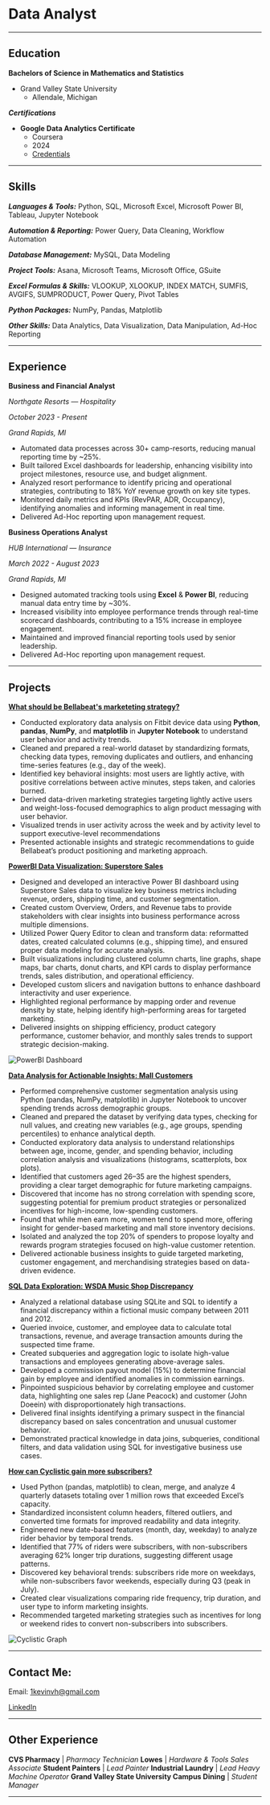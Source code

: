 # Data Analyst

---

## Education
**Bachelors of Science in Mathematics and Statistics**
- Grand Valley State University
  - Allendale, Michigan

***Certifications***
- **Google Data Analytics Certificate**
  - Coursera
  - 2024
  - [Credentials](https://www.credly.com/badges/8e006124-30fd-4f3b-ac73-278c676ca39b/public_url)

---

## Skills
***Languages & Tools:***    Python, SQL, Microsoft Excel, Microsoft Power BI, Tableau, Jupyter Notebook


***Automation & Reporting:***    Power Query, Data Cleaning, Workflow Automation


***Database Management:***    MySQL, Data Modeling


***Project Tools:***    Asana, Microsoft Teams, Microsoft Office, GSuite


***Excel Formulas & Skills:***    VLOOKUP, XLOOKUP, INDEX MATCH, SUMFIS, AVGIFS, SUMPRODUCT, Power Query, Pivot Tables


***Python Packages:***    NumPy, Pandas, Matplotlib


***Other Skills:***    Data Analytics, Data Visualization, Data Manipulation, Ad-Hoc Reporting

---

## Experience
**Business and Financial Analyst** 

*Northgate Resorts — Hospitality*	

*October 2023 - Present*

*Grand Rapids, MI*

- Automated data processes across 30+ camp-resorts, reducing manual reporting time by ~25%.
- Built tailored Excel dashboards for leadership, enhancing visibility into project milestones, resource use, and budget alignment.
- Analyzed resort performance to identify pricing and operational strategies, contributing to 18% YoY revenue growth on key site types.
- Monitored daily metrics and KPIs (RevPAR, ADR, Occupancy), identifying anomalies and informing management in real time.
- Delivered Ad-Hoc reporting upon management request.

**Business Operations Analyst**

*HUB International — Insurance*	

*March 2022 - August 2023*

*Grand Rapids, MI*

- Designed automated tracking tools using **Excel** & **Power BI**, reducing manual data entry time by ~30%.
- Increased visibility into employee performance trends through real-time scorecard dashboards, contributing to a 15% increase in employee engagement.
- Maintained and improved financial reporting tools used by senior leadership.
- Delivered Ad-Hoc reporting upon management request.

---

## Projects

**[What should be Bellabeat's marketeting strategy?](https://github.com/1kevinvh/CS-bellabeat-marketing.git)**
  - Conducted exploratory data analysis on Fitbit device data using **Python**, **pandas**, **NumPy**, and **matplotlib** in **Jupyter Notebook** to understand user behavior and activity trends.
  - Cleaned and prepared a real-world dataset by standardizing formats, checking data types, removing duplicates and outliers, and enhancing time-series features (e.g., day of the week).
  - Identified key behavioral insights: most users are lightly active, with positive correlations between active minutes, steps taken, and calories burned.
  - Derived data-driven marketing strategies targeting lightly active users and weight-loss-focused demographics to align product messaging with user behavior.
  - Visualized trends in user activity across the week and by activity level to support executive-level recommendations
  - Presented actionable insights and strategic recommendations to guide Bellabeat’s product positioning and marketing approach.

**[PowerBI Data Visualization: Superstore Sales](https://github.com/1kevinvh/PowerBI-Visualization.git)**
  - Designed and developed an interactive Power BI dashboard using Superstore Sales data to visualize key business metrics including revenue, orders, shipping time, and customer segmentation.
  - Created custom Overview, Orders, and Revenue tabs to provide stakeholders with clear insights into business performance across multiple dimensions.
  - Utilized Power Query Editor to clean and transform data: reformatted dates, created calculated columns (e.g., shipping time), and ensured proper data modeling for accurate analysis.
  - Built visualizations including clustered column charts, line graphs, shape maps, bar charts, donut charts, and KPI cards to display performance trends, sales distribution, and operational efficiency.
  - Developed custom slicers and navigation buttons to enhance dashboard interactivity and user experience.
  - Highlighted regional performance by mapping order and revenue density by state, helping identify high-performing areas for targeted marketing.
  - Delivered insights on shipping efficiency, product category performance, customer behavior, and monthly sales trends to support strategic decision-making.

![PowerBI Dashboard](/assets/img/Overview.png)
    
**[Data Analysis for Actionable Insights: Mall Customers](https://github.com/1kevinvh/Customer-Demographics-and-Spending-Behavior-Analysis.git)**
  - Performed comprehensive customer segmentation analysis using Python (pandas, NumPy, matplotlib) in Jupyter Notebook to uncover spending trends across demographic groups.
  - Cleaned and prepared the dataset by verifying data types, checking for null values, and creating new variables (e.g., age groups, spending percentiles) to enhance analytical depth.
  - Conducted exploratory data analysis to understand relationships between age, income, gender, and spending behavior, including correlation analysis and visualizations (histograms, scatterplots, box plots).
  - Identified that customers aged 26–35 are the highest spenders, providing a clear target demographic for future marketing campaigns.
  - Discovered that income has no strong correlation with spending score, suggesting potential for premium product strategies or personalized incentives for high-income, low-spending customers.
  - Found that while men earn more, women tend to spend more, offering insight for gender-based marketing and mall store inventory decisions.
  - Isolated and analyzed the top 20% of spenders to propose loyalty and rewards program strategies focused on high-value customer retention.
  - Delivered actionable business insights to guide targeted marketing, customer engagement, and merchandising strategies based on data-driven evidence.
    
**[SQL Data Exploration: WSDA Music Shop Discrepancy](https://github.com/1kevinvh/SQL-Data-Exploration.git)**
  - Analyzed a relational database using SQLite and SQL to identify a financial discrepancy within a fictional music company between 2011 and 2012.
  - Queried invoice, customer, and employee data to calculate total transactions, revenue, and average transaction amounts during the suspected time frame.
  - Created subqueries and aggregation logic to isolate high-value transactions and employees generating above-average sales.
  - Developed a commission payout model (15%) to determine financial gain by employee and identified anomalies in commission earnings.
  - Pinpointed suspicious behavior by correlating employee and customer data, highlighting one sales rep (Jane Peacock) and customer (John Doeein) with disproportionately high transactions.
  - Delivered final insights identifying a primary suspect in the financial discrepancy based on sales concentration and unusual customer behavior.
  - Demonstrated practical knowledge in data joins, subqueries, conditional filters, and data validation using SQL for investigative business use cases.

**[How can Cyclistic gain more subscribers?](https://github.com/1kevinvh/CS-cyclistic-subscribers.git)**
  - Used Python (pandas, matplotlib) to clean, merge, and analyze 4 quarterly datasets totaling over 1 million rows that exceeded Excel’s capacity.
  - Standardized inconsistent column headers, filtered outliers, and converted time formats for improved readability and data integrity.
  - Engineered new date-based features (month, day, weekday) to analyze rider behavior by temporal trends.
  - Identified that 77% of riders were subscribers, with non-subscribers averaging 62% longer trip durations, suggesting different usage patterns.
  - Discovered key behavioral trends: subscribers ride more on weekdays, while non-subscribers favor weekends, especially during Q3 (peak in July).
  - Created clear visualizations comparing ride frequency, trip duration, and user type to inform marketing insights.
  - Recommended targeted marketing strategies such as incentives for long or weekend rides to convert non-subscribers into subscribers.

![Cyclistic Graph](/assets/img/daily_avg_trip_duration.png)

---

## Contact Me:
Email: 1kevinvh@gmail.com

[LinkedIn](https://www.linkedin.com/in/vhkevin/)

---

## Other Experience

**CVS Pharmacy** | *Pharmacy Technician*
**Lowes** | *Hardware & Tools Sales Associate*
**Student Painters** | *Lead Painter*
**Industrial Laundry** | *Lead Heavy Machine Operator*
**Grand Valley State University Campus Dining** | *Student Manager*

---
